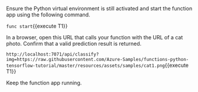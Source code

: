 Ensure the Python virtual environment is still activated and start the function app using the following command.

`func start`{{execute T1}}

In a browser, open this URL that calls your function with the URL of a cat photo. Confirm that a valid prediction result is returned.

```http://localhost:7071/api/classify?img=https://raw.githubusercontent.com/Azure-Samples/functions-python-tensorflow-tutorial/master/resources/assets/samples/cat1.png```{{execute T1}}

Keep the function app running.